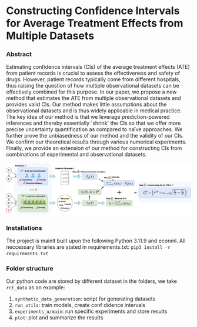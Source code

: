 # Constructing Confidence Intervals for Average Treatment Effects from Multiple Datasets

### Abstract
Estimating confidence intervals (CIs) of the average treatment effects (ATE) from patient records is crucial to assess the effectiveness and safety of drugs. However, patient records typically come from different hospitals, thus raising the question of how multiple observational datasets can be effectively combined for this purpose. In our paper, we propose a new method that estimates the ATE from multiple observational datasets and provides valid CIs. Our method makes little assumptions about the observational datasets and is thus widely applicable in medical practice. The key idea of our method is that we leverage prediction-powered inferences and thereby essentially `shrink' the CIs so that we offer more precise uncertainty quantification as compared to naïve approaches. We further prove the unbiasedness of our method and the validity of our CIs. We confirm our theoretical results through various numerical experiments. Finally, we provide an extension of our method for constructing CIs from combinations of experimental and observational datasets. 

![Overview of our method](figs/flowchart_ppi.png)

### Installations

The project is mainlt built upon the following Python 3.11.9 and econml. All neccessary libraries are stated in requirements.txt:
`pip3 install -r requirements.txt`

### Folder structure

Our python code are stored by different dataset in the folders, we take `rct_data` as an example:

1. `synthetic_data_generation`: script for generating datasets
2. `run_utils`: train models, create conf didence intervals
3. `experiments_u/main`: run specific experiments and store results
4. `plot`: plot and summarize the results

